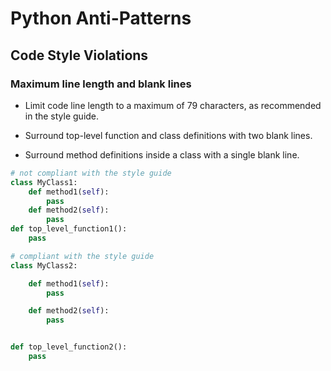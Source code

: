 # Python Anti-Patterns

## Code Style Violations

### Maximum line length and blank lines

- Limit code line length to a maximum of 79 characters, as recommended in the style guide.

- Surround top-level function and class definitions with two blank lines.

- Surround method definitions inside a class with a single blank line.

```python
# not compliant with the style guide
class MyClass1:
	def method1(self):
		pass
	def method2(self):
		pass
def top_level_function1():
	pass
```

```python
# compliant with the style guide
class MyClass2:

	def method1(self):
		pass

	def method2(self):
		pass


def top_level_function2():
	pass
```
